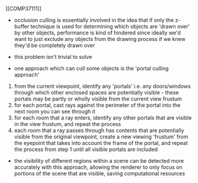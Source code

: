 [[COMP37111]]

- occlusion culling is essentially involved in the idea that if only the z-buffer technique is used for determining which objects are 'drawn over' by other objects, performance is kind of hindered since ideally we'd want to just exclude any objects from the drawing process if we knew they'd be completely drawn over
- this problem isn't trivial to solve

- one approach which can cull some objects is the 'portal culling approach'

1. from the current viewpoint, identify any 'portals' i.e. any doors/windows through which other enclosed spaces are potentially visible - these portals may be partly or wholly visible from the current view frustum
2. for each portal, cast rays against the perimeter of the portal into the next room you can see through it
3. for each room that a ray enters, identify any other portals that are visible in the view frustum, and repeat the process
4. each room that a ray passes through has contents that are potentially visible from the original viewpoint, create a new viewing 'frustum' from the eyepoint that takes into account the frame of the portal, and repeat the process from step 1 until all visible portals are included

- the visibility of different regions within a scene can be detected more accurately with this approach, allowing the renderer to only focus on portions of the scene that are visible, saving computational resources